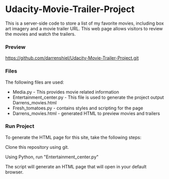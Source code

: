 # Udacity-Movie-Trailer-Project

This is a server-side code to store a list of my favorite movies, including box art imagery and a movie trailer URL. This web page allows visitors to review the movies and watch the trailers.

### Preview 

https://github.com/darrenshiel/Udacity-Movie-Trailer-Project.git

### Files

The following files are used:

* Media.py - This  provides movie related information
* Entertainment_center.py - This file is used to generate the project output Darrens_movies.html 
* Fresh_tomatoes.py - contains styles and scripting for the page
* Darrens_movies.html - generated HTML to preview movies and trailers


### Run Project

To generate the HTML page for this site, take the following steps:

Clone this repository using git.

Using Python, run "Entertainment_center.py"

The script will generate an HTML page that will open in your default browser.

